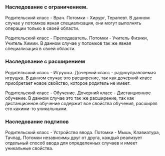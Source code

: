 ### Наследование с ограничением.

Родительский класс - Врач. Потомки - Хирург, Терапевт. В данном случае у потомков явная
специализация, они могут выполнять операции только в своей области.

Родительский класс - Преподаватель. Потомки - Учитель Физики, Учитель Химии. В данном
случае у потомков так же явная специализация в своей области.

### Наследование с расширением

Родительский класс - Игрушка. Дочерний класс - радиоуправляемая игрушка. В данном случае
это расширение, так как дочерний класс приобретает новое свойство, которое родитель не
имеет.

Родительский класс - Обучение. Дочерний класс - Дистанционное обучение. В данном случае
это так же расширение, так как дистанционное обучение содержит все свойства обучения,
расширяя его какими-то уникальными.

### Наследование подтипов

Родительский класс - Устройство ввода. Потомки - Мышь, Клавиатура, Тачпад. Потомки
независимы друг от друга, каждый реализует отдельный способ ввода для определенных
случаев и имеет уникальные свойства.